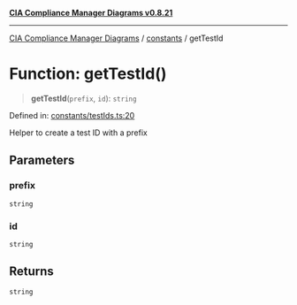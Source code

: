 [**CIA Compliance Manager Diagrams v0.8.21**](../../README.md)

***

[CIA Compliance Manager Diagrams](../../modules.md) / [constants](../README.md) / getTestId

# Function: getTestId()

> **getTestId**(`prefix`, `id`): `string`

Defined in: [constants/testIds.ts:20](https://github.com/Hack23/cia-compliance-manager/blob/689e67e40bb6afe811128d672a0d7dd5fcbdaea5/src/constants/testIds.ts#L20)

Helper to create a test ID with a prefix

## Parameters

### prefix

`string`

### id

`string`

## Returns

`string`
